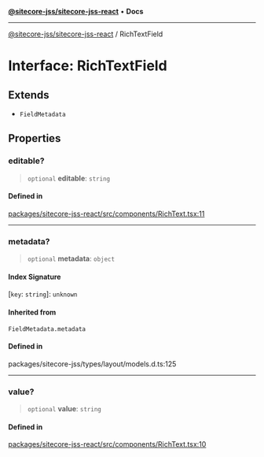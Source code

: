 [**@sitecore-jss/sitecore-jss-react**](../README.md) • **Docs**

***

[@sitecore-jss/sitecore-jss-react](../README.md) / RichTextField

# Interface: RichTextField

## Extends

- `FieldMetadata`

## Properties

### editable?

> `optional` **editable**: `string`

#### Defined in

[packages/sitecore-jss-react/src/components/RichText.tsx:11](https://github.com/Sitecore/jss/blob/add785323e917338873098dc44b8af984c4e7c9a/packages/sitecore-jss-react/src/components/RichText.tsx#L11)

***

### metadata?

> `optional` **metadata**: `object`

#### Index Signature

 \[`key`: `string`\]: `unknown`

#### Inherited from

`FieldMetadata.metadata`

#### Defined in

packages/sitecore-jss/types/layout/models.d.ts:125

***

### value?

> `optional` **value**: `string`

#### Defined in

[packages/sitecore-jss-react/src/components/RichText.tsx:10](https://github.com/Sitecore/jss/blob/add785323e917338873098dc44b8af984c4e7c9a/packages/sitecore-jss-react/src/components/RichText.tsx#L10)
